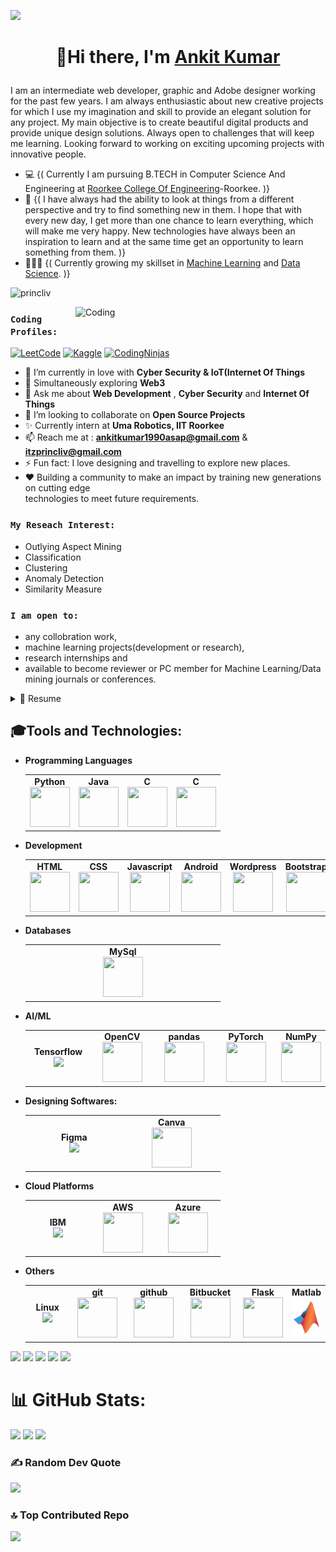 <!--![](https://raw.githubusercontent.com/halfrost/halfrost/master/icons/header.png)-->

![](https://user-images.githubusercontent.com/95478989/198955082-6e78ebb5-e1e4-49f9-8d32-6e5af3984dcd.gif)

# <p align="center">👋Hi there, I'm [Ankit Kumar](https://www.linkedin.com/in/ankit1990asap/)</p> <!-- <img src="https://github.com/TheDudeThatCode/TheDudeThatCode/blob/master/Assets/Hi.gif" width="19px">  <img src="https://github.com/TheDudeThatCode/TheDudeThatCode/blob/master/Assets/Earth.gif" width="24px"> -->

I am an intermediate web developer, graphic and Adobe designer working for the past few years. I am always enthusiastic about new creative projects for which I use my imagination and skill to provide an elegant solution for any project. My main objective is to create beautiful digital products and provide unique design solutions. Always open to challenges that will keep me learning. Looking forward to working on exciting upcoming projects with innovative people.


- 💻 {( Currently I am pursuing B.TECH in Computer Science And Engineering at [Roorkee College Of Engineering](https://www.rceroorkee.in/)-Roorkee. )}
- 🧑‍ {( I have always had the ability to look at things from a different perspective and try to find something new in them. I hope that with every new day, I get more than one chance to learn everything, which will make me very happy. New technologies have always been an inspiration to learn and at the same time get an opportunity to learn something from them. )}
- 👨🏽‍💻 {( Currently growing my skillset in [Machine Learning](https://www.analyticsvidhya.com/blog/2017/09/common-machine-learning-algorithms/) and [Data Science](https://www.ibm.com/in-en/analytics/data-science?utm_content=SRCWW&p1=Search&p4=43700052658080620&p5=e&gclid=CjwKCAjwjtOTBhAvEiwASG4bCOOPlVssk_4G8dh6UR3f61_GTWuGGigy4KQbieXS3AWBz5gug98I-BoCxI8QAvD_BwE&gclsrc=aw.ds). )}

<p align="left"> <img src="https://komarev.com/ghpvc/?username=princliv&label=Profile%20views&color=32CD32&style=flat" alt="princliv" /> </p>
<img align="right" alt="Coding" width="400" src="https://cdn.dribbble.com/users/2646423/screenshots/5507196/computer.gif">

### `Coding Profiles:`
[![LeetCode](https://img.shields.io/badge/-LeetCode-orange?style=flat&amp;labelColor=black&amp;logo=leetcode&amp;logoColor=orange)](https://leetcode.com/princliv/)
[![Kaggle](https://img.shields.io/badge/-Kaggle-blue?style=flat&amp;labelColor=white&amp;logo=kaggle&amp;logoColor=blue)](https://www.kaggle.com)
[![CodingNinjas](https://img.shields.io/badge/-CodingNinjas-orange?style=flat&amp;labelColor=white&amp;logo=codingninjas&amp;logoColor=orange)](https://www.codingninjas.com/studio/profile/princliv)
<!--[![GeeksforGeeks](https://img.shields.io/badge/-GeeksforGeeks-darkgreen?style=flat&amp;labelColor=white&amp;logo=geeksforgeeks&amp;logoColor=darkgreen)](https://auth.geeksforgeeks.org/user/akankush2000/profile)
[![work@tech](https://img.shields.io/badge/-work@tech-blue?style=flat&amp;labelColor=white&amp;logo=work@tech&amp;logoColor=blue)](https://workat.tech/profile)
[![binarysearch](https://img.shields.io/badge/-binarysearch-darkblue?style=flat&amp;labelColor=white&amp;logo=binarysearch&amp;logoColor=darkblue)](https://binarysearch.com)
[![HackerRank](https://img.shields.io/badge/-HackerRank-green?style=flat&amp;labelColor=white&amp;logo=hackerrank&amp;logoColor=green)](https://www.hackerrank.com/ak_ankush2000)
[![HackerEarth](https://img.shields.io/badge/-HackerEarth-650458?style=flat&amp;labelColor=white&amp;logo=hackerearth&amp;logoColor=650458)](https://www.hackerearth.com)
[![InterviewBit](https://img.shields.io/badge/-InterviewBit-blue?style=flat&amp;labelColor=white&amp;logo=interviewbit&amp;logoColor=blue)](https://www.interviewbit.com)
[![Connect on StackOverflow](https://img.shields.io/badge/-StackOverflow-FE7A16?style=flat&amp;labelColor=white&amp;logo=StackOverflow&amp;logoColor=FE7A16)](https://stackoverflow.com)-->

- 🌱 I’m currently in love with <b>Cyber Security & IoT(Internet Of Things</b>
- 🔭 Simultaneously exploring <b>Web3</b>
- 💬 Ask me about **Web Development** , **Cyber Security** and **Internet Of Things**
- 👯 I’m looking to collaborate on **Open Source Projects**
- ✨ Currently intern at **Uma Robotics, IIT Roorkee**
- 📫 Reach me at : **ankitkumar1990asap@gmail.com** & **itzprincliv@gmail.com**
- ⚡ Fun fact: I love designing and travelling to explore new places.
- ❤️ Building a community to make an impact by training new generations on cutting edge \
technologies to meet future requirements.</br>


### `My Reseach Interest:`
<!--<img align="right" alt="Coding" width="400" src="https://user-images.githubusercontent.com/71630336/167283188-f5e9687e-736f-4b1c-8e1d-77b227e008dd.gif">-->

- Outlying Aspect Mining
- Classification
- Clustering
- Anomaly Detection
- Similarity Measure

 ### `I am open to:`


- any collobration work,
- machine learning projects(development or research),
- research internships and
- available to become reviewer or PC member for Machine Learning/Data mining journals or conferences.

<details>
   <summary>📝 Resume</summary>

 ## Education
 <img align="right" alt="Coding" width="450" src="https://user-images.githubusercontent.com/74038190/212750672-2f3f2b50-c84f-4ed8-a60a-849ae69ff9df.gif">

  - 📍 **Uttarakhand Technical University, Dehradun** < 2021-2025 >\
   📖**Bechelor In Technology-< Computer Science And Engineering >**

 - 📍 **Kendriya Vidyalaya, Danapur Cantt, Patna** < 2018-2020 >\
   📖**Senior Secondary Schooling-< Intermediate Science >**
 
 - 📍 **Kendriya Vidyalaya, Danapur Cantt, Patna** < 2013-2018 >\
   📖**Secondary Schooling**
 
   
   
   
 ## Experience
 -  👨‍💻 **Web Development**------------------------< Training >\
    📆 sept,2021 - moment\
    📍 **Intershala** - Roorkee, India
   
 <!---  👨‍💻 **Open Source Contributor**----------------------< Apprenticeship >\
    📆 Feb,2022 - moment\
    📍 **GirlScript Summer of Code** - Maharashtra, India
   
 -  👨‍💻 **Owner**------------------------------------------< Founder >\
    📆 Oct,2020 - moment\
    📍 **Mackph.com** - Roorkee, India
   
 -  👨‍💻 **Internshala Student Partner (ISP 16)**-------------< Part Time >\
    📆 Dec,2019 - Jun,2020\
    📍 **Internshala** - Roorkee, India-->

   </details>


## 🎓Tools and Technologies:
- **Programming Languages**
	<center>
		<table>
			<tbody>
				<tr>
					<td width="25%" align="center">
						<span><strong>Python</strong></span><br/>
						<img height="64px" width="64px" src="https://cdn.svgporn.com/logos/python.svg">
					</td>
					<td width="25%" align="center">
						<span><strong>Java</strong></span><br/>
						<img height="64px" width="64px" src="https://cdn.svgporn.com/logos/java.svg">
					</td>
					<td width="25%" align="center">
						<span><strong>C</strong></span><br/>
						<img height="64px" width="64px" src="https://cdn.svgporn.com/logos/c.svg">
					</td>
					<td width="25%" align="center">
						<span><strong>C</strong></span><br/>
						<img height="64px" width="64px" src="https://cdn.svgporn.com/logos/c-plusplus.svg">
					</td>
				</tr>
			</tbody>
		</table>
	</center>
- **Development**
	<center>
		<table>
			<tbody>
				<tr>
					<td align="center">
						<span><strong>HTML</strong></span><br/>
						<img height="64px" width="64px" src="https://cdn.svgporn.com/logos/html-5.svg">
					</td>
					<td align="center">
						<span><strong>CSS</strong></span><br/>
						<img height="64px" width="64px" src="https://cdn.svgporn.com/logos/css-3.svg">
					</td>
					<td align="center">
						<span><strong>Javascript</strong></span><br/>
						<img height="64px" width="64px" src="https://cdn.svgporn.com/logos/javascript.svg">
					</td>
					<td align="center">
						<span><strong>Android</strong></span><br/>
						<img height="64px" width="64px" src="https://cdn.svgporn.com/logos/android-icon.svg">
					</td>
					<td align="center">
						<span><strong>Wordpress</strong></span><br/>
						<img height="64px" width="64px" src="https://www.vectorlogo.zone/logos/wordpress/wordpress-icon.svg">
					</td>
					<td align="center">
						<span><strong>Bootstrap</strong></span><br/>
						<img height="64px" width="64px" src="https://cdn.svgporn.com/logos/bootstrap.svg">
					</td>
					<td align="center">
						<span><strong>React</strong></span><br/>
						<img height="64px" width="64px" src="https://cdn.svgporn.com/logos/react.svg">
					</td><!--
					<td  align="center">
						<span><strong>Wix</strong></span><br/>
						<img height="64px" width="64px" src="https://www.vectorlogo.zone/logos/wix/wix-icon.svg">
					</td>
					<td align="center">
						<span><strong>TypeScript</strong></span><br/>
						<img height="64px" width="64px" src="https://miro.medium.com/max/828/1*mn6bOs7s6Qbao15PMNRyOA.png">
					</td>
					<td align="center">
						<span><strong>TypeScript</strong></span><br/>
						<img height="64px" width="64px" src="https://angular.io/assets/images/logos/angular/angular.svg">
					</td>-->
				</tr>
			</tbody>
		</table>
	</center>
- **Databases**
	<center>
		<table>
			<tbody>
				<tr>
					<td width="25%" align="center">
						<span><strong>MySql</strong></span><br/>
						<img height="64px" width="64px" src="https://www.vectorlogo.zone/logos/mysql/mysql-horizontal.svg">
					</td><!--
					<td width="25%" align="center">
						<span><strong>Hive</strong></span><br/>
						<img height="64px" width="64px" src="https://www.vectorlogo.zone/logos/apache_hive/apache_hive-icon.svg">
					</td>
					-->
				</tr>
			</tbody>
		</table>
	</center>
<!--- **web Hosting Platforms**
	<center>
		<table>
			<tbody>
				<tr>
					<td width="25%" align="center">
						<span><strong>Heroku</strong></span><br/>
						<img src="https://www.vectorlogo.zone/logos/heroku/heroku-icon.svg">
					</td>
					<td width="25%" align="center">
						<span><strong>Netlify</strong></span><br/>
						<img height="64px" width="64px" src="https://www.vectorlogo.zone/logos/netlify/netlify-icon.svg">
					</td>
     
     <td width="25%" align="center">
						<span><strong>Github pages</strong></span><br/>
						<img height="64px" width="64px" src="https://www.vectorlogo.zone/logos/github/github-icon.svg">
					</td>
					     <td width="25%" align="center">
						<span><strong>Vercel</strong></span><br/>
						<img height="64px" width="64px" src="https://github.com/wappalyzer/wappalyzer/blob/master/src/drivers/webextension/images/icons/vercel.svg">
					</td>
				</tr>
			</tbody>
		</table>
	</center>-->
- **AI/ML**
	<center>
		<table>
			<tbody>
				<tr>
					<td width="25%" align="center">
						<span><strong>Tensorflow</strong></span><br/>
						<img src="https://www.vectorlogo.zone/logos/tensorflow/tensorflow-ar21.svg">
					</td>
					<td width="25%" align="center">
						<span><strong>OpenCV</strong></span><br/>
						<img height="64px" width="64px" src="https://www.vectorlogo.zone/logos/opencv/opencv-icon.svg">
					</td>
					<td width="25%" align="center">
						<span><strong>pandas</strong></span><br/>
						<img height="64px" width="64px" src="https://cdn.svgporn.com/logos/pandas-icon.svg">
					</td>
     <td width="25%" align="center">
						<span><strong>PyTorch</strong></span><br/>
						<img height="64px" width="64px" src="https://www.vectorlogo.zone/logos/pytorch/pytorch-icon.svg">
					</td>
      <td width="25%" align="center">
						<span><strong>NumPy</strong></span><br/>
						<img height="64px" width="64px" src="https://www.vectorlogo.zone/logos/numpy/numpy-icon.svg">
					</td>
				</tr>
			</tbody>
		</table>
	</center>
- **Designing Softwares:**
	<center>
		<table>
			<tbody>
				<tr>
					<td width="25%" align="center">
						<span><strong>Figma</strong></span><br/>
						<img src="https://www.vectorlogo.zone/logos/figma/figma-icon.svg">
					</td>
					<td width="25%" align="center">
						<span><strong>Canva</strong></span><br/>
						<img height="64px" width="64px" src="https://www.vectorlogo.zone/logos/canva/canva-icon.svg">
					</td>
					</tr>
			</tbody>
		</table>
	</center>
- **Cloud Platforms**
	<center>
		<table>
			<tbody>
				<tr>
					<td width="25%" align="center">
						<span><strong>IBM</strong></span><br/>
						<img src="https://www.vectorlogo.zone/logos/ibm_cloud/ibm_cloud-icon.svg">
					</td>
					<td width="25%" align="center">
						<span><strong>AWS</strong></span><br/>
						<img height="64px" width="64px" src="https://www.vectorlogo.zone/logos/amazon_aws/amazon_aws-icon.svg">
					</td>
     
     <td width="25%" align="center">
						<span><strong>Azure</strong></span><br/>
						<img height="64px" width="64px" src="https://www.vectorlogo.zone/logos/microsoft_azure/microsoft_azure-icon.svg">
					</td>
				</tr>
			</tbody>
		</table>
	</center>
- **Others**
	<center>
		<table>
			<tbody>
				<tr>
					<td width="25%" align="center">
						<span><strong>Linux</strong></span><br/>
						<img src="https://www.vectorlogo.zone/logos/linux/linux-icon.svg">
					</td>
					<td width="25%" align="center">
						<span><strong>git</strong></span><br/>
						<img height="64px" width="64px" src="https://www.vectorlogo.zone/logos/git-scm/git-scm-icon.svg">
					</td>
     <td width="25%" align="center">
						<span><strong>github</strong></span><br/>
						<img height="64px" width="64px" src="https://www.vectorlogo.zone/logos/github/github-tile.svg">
					</td>
      <td width="25%" align="center">
						<span><strong>Bitbucket</strong></span><br/>
						<img height="64px" width="64px" src="https://www.vectorlogo.zone/logos/bitbucket/bitbucket-official.svg">
					</td>

     <!--<td width="25%" align="center">
						<span><strong>Arduino</strong></span><br/>
						<img height="64px" width="64px" src="https://www.vectorlogo.zone/logos/arduino/arduino-icon.svg">
					</td>-->
    
     <td width="25%" align="center">
						<span><strong>Flask</strong></span><br/>
						<img height="64px" width="64px" src="https://www.vectorlogo.zone/logos/pocoo_flask/pocoo_flask-icon.svg">
					</td>
					<td width="25%" align="center">
						<span><strong>Matlab</strong></span><br/>
						<img height="64px" width="64px" src="https://github.com/devicons/devicon/blob/master/icons/matlab/matlab-original.svg">
					</td>
				</tr>
			</tbody>
		</table>
	</center>


<p align = "center">

[<img src="https://img.shields.io/badge/Kaggle-20BEFF?style=for-the-badge&logo=Kaggle&logoColor=white" />](https://www.kaggle.com/princliv)
[<img src ="https://img.shields.io/badge/website-%23.svg?&style=for-the-badge&logo=www&logoColor=white%22&color=black">](https://github.com/princliv)
[<img src="https://img.shields.io/badge/Twitter-1DA1F2?style=for-the-badge&logo=twitter&logoColor=white" />](https://twitter.com/ankitku1990asap) 
[<img src="https://img.shields.io/badge/linkedin-%230077B5.svg?&style=for-the-badge&logo=linkedin&logoColor=white" />](https://www.linkedin.com/in/ankit1990asap/)
[<img src="https://img.shields.io/badge/Instagram-E4405F?style=for-the-badge&logo=instagram&logoColor=white" />](https://instagram.com/princliv_)
</p>

# 📊 GitHub Stats:
![](https://github-readme-stats.vercel.app/api?username=princliv&theme=black&hide_border=false&include_all_commits=false&count_private=false) 
![](https://github-readme-streak-stats.herokuapp.com/?user=princliv&theme=black&hide_border=false) 
![](https://github-readme-stats.vercel.app/api/top-langs/?username=princliv&theme=black&hide_border=false&include_all_commits=false&count_private=false&layout=compact)

### ✍ Random Dev Quote
![](https://quotes-github-readme.vercel.app/api?type=horizontal&theme=gruvbox)

### 🔝 Top Contributed Repo
![](https://github-contributor-stats.vercel.app/api?username=princliv&limit=5&theme=flat&combine_all_yearly_contributions=true)
